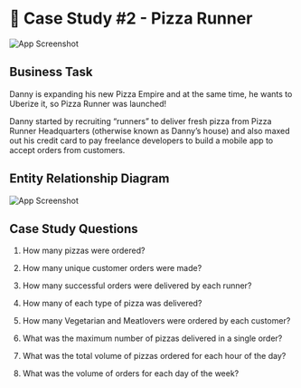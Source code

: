 
# 🍕 Case Study #2 - Pizza Runner

![App Screenshot](https://user-images.githubusercontent.com/81607668/127271856-3c0d5b4a-baab-472c-9e24-3c1e3c3359b2.png)


## Business Task
Danny is expanding his new Pizza Empire and at the same time, he wants to Uberize it, so Pizza Runner was launched!

Danny started by recruiting “runners” to deliver fresh pizza from Pizza Runner Headquarters (otherwise known as Danny’s house) and also maxed out his credit card to pay freelance developers to build a mobile app to accept orders from customers.

## Entity Relationship Diagram
![App Screenshot](https://user-images.githubusercontent.com/81607668/127271531-0b4da8c7-8b24-4a14-9093-0795c4fa037e.png)

## Case Study Questions

1. How many pizzas were ordered?

2. How many unique customer orders were made?

3. How many successful orders were delivered by each runner?

4. How many of each type of pizza was delivered?

5. How many Vegetarian and Meatlovers were ordered by each customer?

6. What was the maximum number of pizzas delivered in a single order?

7. What was the total volume of pizzas ordered for each hour of the day?

8. What was the volume of orders for each day of the week?
